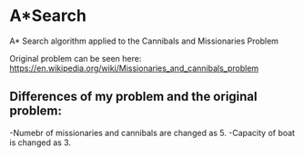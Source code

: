 # A*Search
A* Search algorithm applied to the Cannibals and Missionaries Problem

Original problem can be seen here: https://en.wikipedia.org/wiki/Missionaries_and_cannibals_problem

## Differences of my problem and the original problem:
-Numebr of missionaries and cannibals are changed as 5.
-Capacity of boat is changed as 3.
